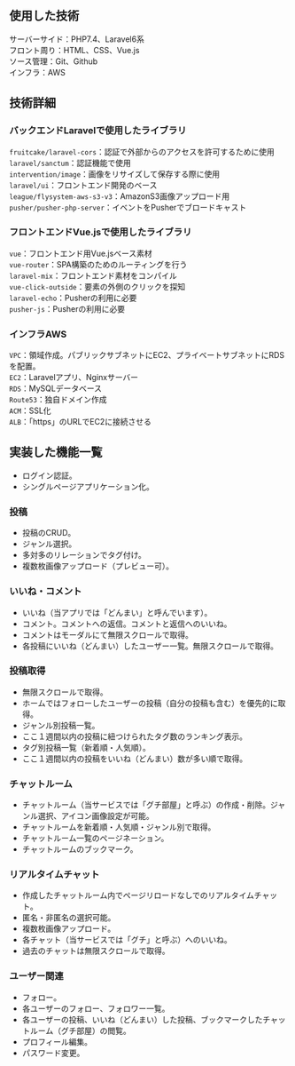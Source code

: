 ## 使用した技術
サーバーサイド：PHP7.4、Laravel6系  
フロント周り：HTML、CSS、Vue.js  
ソース管理：Git、Github  
インフラ：AWS  

## 技術詳細
### バックエンドLaravelで使用したライブラリ
`fruitcake/laravel-cors`：認証で外部からのアクセスを許可するために使用  
`laravel/sanctum`：認証機能で使用  
`intervention/image`：画像をリサイズして保存する際に使用  
`laravel/ui`：フロントエンド開発のベース  
`league/flysystem-aws-s3-v3`：AmazonS3画像アップロード用  
`pusher/pusher-php-server`：イベントをPusherでブロードキャスト  
### フロントエンドVue.jsで使用したライブラリ
`vue`：フロントエンド用Vue.jsベース素材  
`vue-router`：SPA構築のためのルーティングを行う  
`laravel-mix`：フロントエンド素材をコンパイル  
`vue-click-outside`：要素の外側のクリックを探知  
`laravel-echo`：Pusherの利用に必要  
`pusher-js`：Pusherの利用に必要  
### インフラAWS
`VPC`：領域作成。パブリックサブネットにEC2、プライベートサブネットにRDSを配置。  
`EC2`：Laravelアプリ、Nginxサーバー  
`RDS`：MySQLデータベース  
`Route53`：独自ドメイン作成  
`ACM`：SSL化  
`ALB`：「https」のURLでEC2に接続させる

## 実装した機能一覧
* ログイン認証。
* シングルページアプリケーション化。
### 投稿
* 投稿のCRUD。
* ジャンル選択。
* 多対多のリレーションでタグ付け。
* 複数枚画像アップロード（プレビュー可）。

### いいね・コメント
* いいね（当アプリでは「どんまい」と呼んでいます）。
* コメント。コメントへの返信。コメントと返信へのいいね。
* コメントはモーダルにて無限スクロールで取得。
* 各投稿にいいね（どんまい）したユーザー一覧。無限スクロールで取得。

### 投稿取得
* 無限スクロールで取得。
* ホームではフォローしたユーザーの投稿（自分の投稿も含む）を優先的に取得。
* ジャンル別投稿一覧。
* ここ１週間以内の投稿に紐つけられたタグ数のランキング表示。
* タグ別投稿一覧（新着順・人気順）。
* ここ１週間以内の投稿をいいね（どんまい）数が多い順で取得。

### チャットルーム
* チャットルーム（当サービスでは「グチ部屋」と呼ぶ）の作成・削除。ジャンル選択、アイコン画像設定が可能。
* チャットルームを新着順・人気順・ジャンル別で取得。
* チャットルーム一覧のページネーション。
* チャットルームのブックマーク。

### リアルタイムチャット
* 作成したチャットルーム内でページリロードなしでのリアルタイムチャット。
* 匿名・非匿名の選択可能。
* 複数枚画像アップロード。
* 各チャット（当サービスでは「グチ」と呼ぶ）へのいいね。
* 過去のチャットは無限スクロールで取得。

### ユーザー関連
* フォロー。
* 各ユーザーのフォロー、フォロワー一覧。
* 各ユーザーの投稿、いいね（どんまい）した投稿、ブックマークしたチャットルーム（グチ部屋）の閲覧。
* プロフィール編集。
* パスワード変更。
